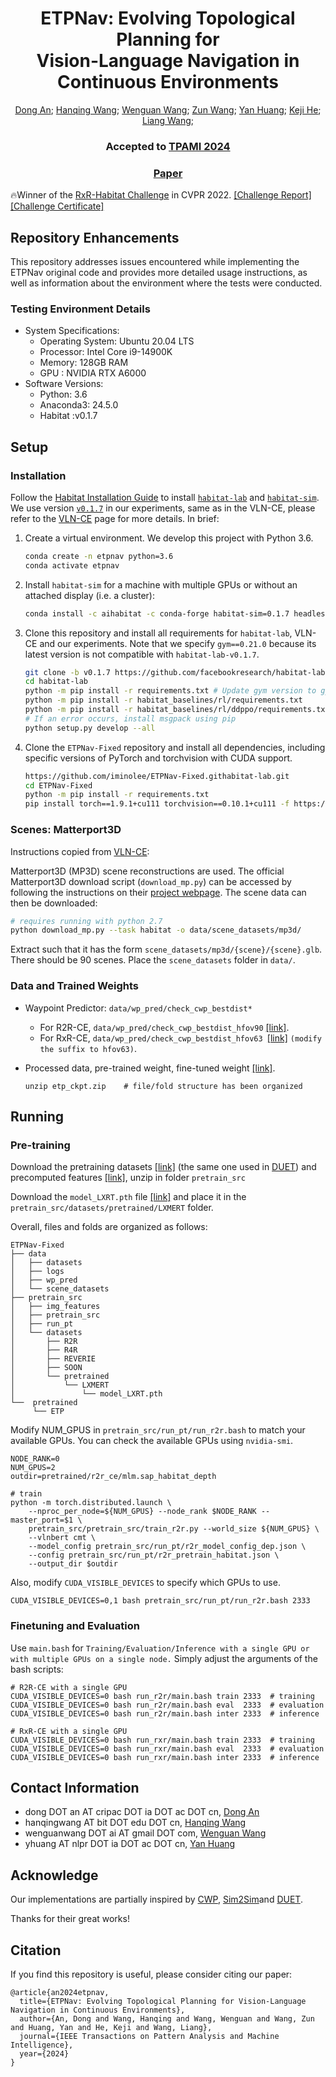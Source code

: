 <div align="center">

<h1>ETPNav: Evolving Topological Planning for <br /> Vision-Language Navigation in <br /> Continuous Environments</h1>

<div>
    <a href='https://marsaki.github.io/' target='_blank'>Dong An</a>;
    <a href='https://hanqingwangai.github.io/' target='_blank'>Hanqing Wang</a>;
    <a href='https://sites.google.com/view/wenguanwang'>Wenguan Wang</a>;
    <a href='http://zunwang1.github.io/' target='_blank'>Zun Wang</a>;
    <a href='https://yanrockhuang.github.io/' target='_blank'>Yan Huang</a>;
    <a href='https://scholar.google.com/citations?user=RHPI-NQAAAAJ&hl=zh-CN' target='_blank'>Keji He</a>;
    <a href='https://scholar.google.com/citations?user=8kzzUboAAAAJ&hl=zh-CN' target='_blank'>Liang Wang</a>;
</div>

<h3><strong>Accepted to <a href='https://ieeexplore.ieee.org/xpl/RecentIssue.jsp?punumber=34' target='_blank'>TPAMI 2024</a></strong></h3>

<h3 align="center">
  <a href="https://arxiv.org/abs/2304.03047v2" target='_blank'>Paper</a>
</h3>
</div>

🔥Winner of the [RxR-Habitat Challenge](https://embodied-ai.org/cvpr2022) in CVPR 2022. [[Challenge Report]](https://arxiv.org/abs/2206.11610) [[Challenge Certificate]](https://marsaki.github.io/assets/cert/rxr-habitat-cert.pdf)

## Repository Enhancements
This repository addresses issues encountered while implementing the ETPNav original code and provides more detailed usage instructions, as well as information about the environment where the tests were conducted.

### Testing Environment Details
* System Specifications:
  * Operating System: Ubuntu 20.04 LTS
  * Processor: Intel Core i9-14900K
  * Memory: 128GB RAM
  * GPU : NVIDIA RTX A6000
* Software Versions:
  * Python: 3.6
  * Anaconda3: 24.5.0
  * Habitat :v0.1.7

## Setup

### Installation

Follow the [Habitat Installation Guide](https://github.com/facebookresearch/habitat-lab#installation) to install [`habitat-lab`](https://github.com/facebookresearch/habitat-lab) and [`habitat-sim`](https://github.com/facebookresearch/habitat-sim). We use version [`v0.1.7`](https://github.com/facebookresearch/habitat-lab/releases/tag/v0.1.7) in our experiments, same as in the VLN-CE, please refer to the [VLN-CE](https://github.com/jacobkrantz/VLN-CE) page for more details. In brief:

1. Create a virtual environment. We develop this project with Python 3.6.

   ```bash
   conda create -n etpnav python=3.6
   conda activate etpnav
   ```
2. Install `habitat-sim` for a machine with multiple GPUs or without an attached display (i.e. a cluster):

   ```bash
   conda install -c aihabitat -c conda-forge habitat-sim=0.1.7 headless
   ```
3. Clone this repository and install all requirements for `habitat-lab`, VLN-CE and our experiments. Note that we specify `gym==0.21.0` because its latest version is not compatible with `habitat-lab-v0.1.7`.

   ```bash
   git clone -b v0.1.7 https://github.com/facebookresearch/habitat-lab.git
   cd habitat-lab
   python -m pip install -r requirements.txt # Update gym version to gym==0.21.0 in requirements.txt
   python -m pip install -r habitat_baselines/rl/requirements.txt
   python -m pip install -r habitat_baselines/rl/ddppo/requirements.txt
   # If an error occurs, install msgpack using pip
   python setup.py develop --all
   ```
4. Clone the `ETPNav-Fixed` repository and install all dependencies, including specific versions of PyTorch and torchvision with CUDA support.

   ```bash
   https://github.com/iminolee/ETPNav-Fixed.githabitat-lab.git
   cd ETPNav-Fixed
   python -m pip install -r requirements.txt
   pip install torch==1.9.1+cu111 torchvision==0.10.1+cu111 -f https://download.pytorch.org/whl/torch_stable.html
   ```

### Scenes: Matterport3D

Instructions copied from [VLN-CE](https://github.com/jacobkrantz/VLN-CE):

Matterport3D (MP3D) scene reconstructions are used. The official Matterport3D download script (`download_mp.py`) can be accessed by following the instructions on their [project webpage](https://niessner.github.io/Matterport/). The scene data can then be downloaded:

```bash
# requires running with python 2.7
python download_mp.py --task habitat -o data/scene_datasets/mp3d/
```

Extract such that it has the form `scene_datasets/mp3d/{scene}/{scene}.glb`. There should be 90 scenes. Place the `scene_datasets` folder in `data/`.

### Data and Trained Weights

* Waypoint Predictor: `data/wp_pred/check_cwp_bestdist*`

  * For R2R-CE, `data/wp_pred/check_cwp_bestdist_hfov90` [[link]](https://drive.google.com/file/d/1goXbgLP2om9LsEQZ5XvB0UpGK4A5SGJC/view?usp=sharing).
  * For RxR-CE, `data/wp_pred/check_cwp_bestdist_hfov63 `[[link]](https://drive.google.com/file/d/1LxhXkise-H96yMMrTPIT6b2AGjSjqqg0/view?usp=sharing) `(modify the suffix to hfov63)`.
* Processed data, pre-trained weight, fine-tuned weight [[link]](https://drive.google.com/file/d/1MWR_Cf4m9HEl_3z8a5VfZeyUWIUTfIYr/view?usp=share_link).

  ```
  unzip etp_ckpt.zip    # file/fold structure has been organized
  ```

## Running

### Pre-training

Download the pretraining datasets [[link]](https://www.dropbox.com/sh/u3lhng7t2gq36td/AABAIdFnJxhhCg2ItpAhMtUBa?dl=0) (the same one used in [DUET](https://github.com/cshizhe/VLN-DUET)) and precomputed features [[link]](https://drive.google.com/file/d/1D3Gd9jqRfF-NjlxDAQG_qwxTIakZlrWd/view?usp=sharing), unzip in folder `pretrain_src`

Download the `model_LXRT.pth` file [[link]](https://drive.google.com/file/d/1ukqkumP75iiYbwMQ4N--hS-PhBXuznPR/view?usp=drive_link) and place it in the `pretrain_src/datasets/pretrained/LXMERT` folder.

Overall, files and folds are organized as follows:

  ```
  ETPNav-Fixed
  ├── data
  │   ├── datasets
  │   ├── logs
  │   ├── wp_pred 
  │   └── scene_datasets
  ├── pretrain_src
  │   ├── img_features
  │   ├── pretrain_src
  │   ├── run_pt
  │   └── datasets
  │       ├── R2R
  │       ├── R4R
  │       ├── REVERIE
  │       ├── SOON
  │       └── pretrained
  │           └── LXMERT
  │               └── model_LXRT.pth
  └──  pretrained  
       └── ETP
  ```

Modify NUM_GPUS in `pretrain_src/run_pt/run_r2r.bash` to match your available GPUs.
You can check the available GPUs using `nvidia-smi`.

```
NODE_RANK=0
NUM_GPUS=2
outdir=pretrained/r2r_ce/mlm.sap_habitat_depth

# train
python -m torch.distributed.launch \
    --nproc_per_node=${NUM_GPUS} --node_rank $NODE_RANK --master_port=$1 \
    pretrain_src/pretrain_src/train_r2r.py --world_size ${NUM_GPUS} \
    --vlnbert cmt \
    --model_config pretrain_src/run_pt/r2r_model_config_dep.json \
    --config pretrain_src/run_pt/r2r_pretrain_habitat.json \
    --output_dir $outdir
```
Also, modify `CUDA_VISIBLE_DEVICES` to specify which GPUs to use.

```
CUDA_VISIBLE_DEVICES=0,1 bash pretrain_src/run_pt/run_r2r.bash 2333
```

### Finetuning and Evaluation

Use `main.bash` for `Training/Evaluation/Inference with a single GPU or with multiple GPUs on a single node.` Simply adjust the arguments of the bash scripts:

```
# R2R-CE with a single GPU
CUDA_VISIBLE_DEVICES=0 bash run_r2r/main.bash train 2333  # training
CUDA_VISIBLE_DEVICES=0 bash run_r2r/main.bash eval  2333  # evaluation
CUDA_VISIBLE_DEVICES=0 bash run_r2r/main.bash inter 2333  # inference
```

```
# RxR-CE with a single GPU
CUDA_VISIBLE_DEVICES=0 bash run_rxr/main.bash train 2333  # training
CUDA_VISIBLE_DEVICES=0 bash run_rxr/main.bash eval  2333  # evaluation
CUDA_VISIBLE_DEVICES=0 bash run_rxr/main.bash inter 2333  # inference
```

## Contact Information

* dong DOT an AT cripac DOT ia DOT ac DOT cn, [Dong An](https://marsaki.github.io/)
* hanqingwang AT bit DOT edu DOT cn, [Hanqing Wang](https://hanqingwangai.github.io/)
* wenguanwang DOT ai AT gmail DOT com, [Wenguan Wang](https://sites.google.com/view/wenguanwang)
* yhuang AT nlpr DOT ia DOT ac DOT cn, [Yan Huang](https://yanrockhuang.github.io/)

## Acknowledge

Our implementations are partially inspired by [CWP](https://github.com/YicongHong/Discrete-Continuous-VLN), [Sim2Sim](https://github.com/jacobkrantz/Sim2Sim-VLNCE)and [DUET](https://github.com/cshizhe/VLN-DUET).

Thanks for their great works!

## Citation

If you find this repository is useful, please consider citing our paper:

```
@article{an2024etpnav,
  title={ETPNav: Evolving Topological Planning for Vision-Language Navigation in Continuous Environments},
  author={An, Dong and Wang, Hanqing and Wang, Wenguan and Wang, Zun and Huang, Yan and He, Keji and Wang, Liang},
  journal={IEEE Transactions on Pattern Analysis and Machine Intelligence},
  year={2024}
}
```
